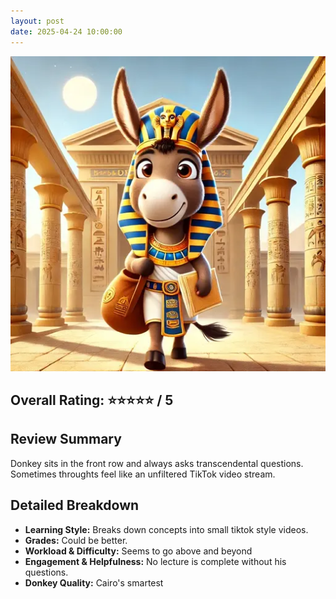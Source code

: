 ```yaml
---
layout: post
date: 2025-04-24 10:00:00
---
```


![donkey](/assets/egypt.webp)

## Overall Rating: ⭐⭐⭐⭐⭐ / 5  

## Review Summary  
Donkey sits in the front row and always asks transcendental questions. Sometimes
throughts feel like an unfiltered TikTok video stream.

## Detailed Breakdown  

- **Learning Style:** Breaks down concepts into small tiktok style videos. 
- **Grades:** Could be better.
- **Workload & Difficulty:** Seems to go above and beyond
- **Engagement & Helpfulness:** No lecture is complete without his questions.
- **Donkey Quality:** Cairo's smartest

